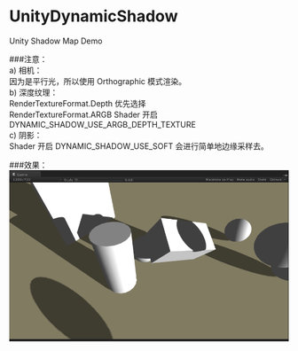 # UnityDynamicShadow
Unity Shadow Map Demo

###注意：<br>
a) 相机：<br>
		因为是平行光，所以使用 Orthographic 模式渲染。<br>
b) 深度纹理：<br>
		RenderTextureFormat.Depth 优先选择<br>
		RenderTextureFormat.ARGB Shader 开启 DYNAMIC_SHADOW_USE_ARGB_DEPTH_TEXTURE <br>
c) 阴影：<br>
		Shader 开启 DYNAMIC_SHADOW_USE_SOFT 会进行简单地边缘采样去。<br>

###效果：<br>
![image](https://github.com/azl1989/UnityDynamicShadow/blob/master/effect.png)
